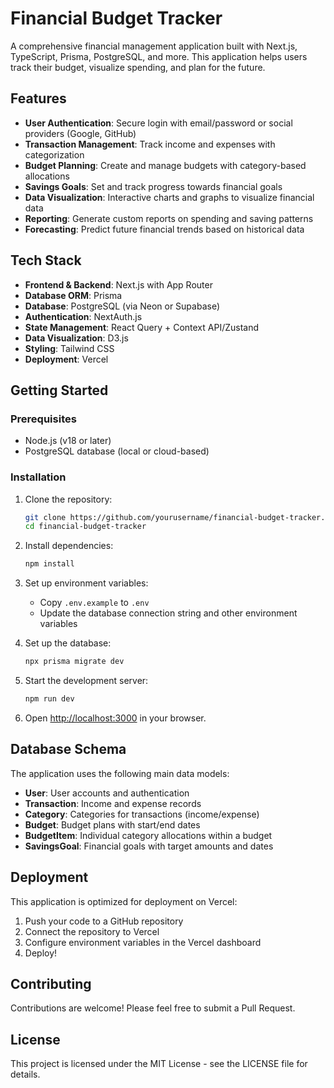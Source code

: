 # Financial Budget Tracker

A comprehensive financial management application built with Next.js, TypeScript, Prisma, PostgreSQL, and more. This application helps users track their budget, visualize spending, and plan for the future.

## Features

- **User Authentication**: Secure login with email/password or social providers (Google, GitHub)
- **Transaction Management**: Track income and expenses with categorization
- **Budget Planning**: Create and manage budgets with category-based allocations
- **Savings Goals**: Set and track progress towards financial goals
- **Data Visualization**: Interactive charts and graphs to visualize financial data
- **Reporting**: Generate custom reports on spending and saving patterns
- **Forecasting**: Predict future financial trends based on historical data

## Tech Stack

- **Frontend & Backend**: Next.js with App Router
- **Database ORM**: Prisma
- **Database**: PostgreSQL (via Neon or Supabase)
- **Authentication**: NextAuth.js
- **State Management**: React Query + Context API/Zustand
- **Data Visualization**: D3.js
- **Styling**: Tailwind CSS
- **Deployment**: Vercel

## Getting Started

### Prerequisites

- Node.js (v18 or later)
- PostgreSQL database (local or cloud-based)

### Installation

1. Clone the repository:
   ```bash
   git clone https://github.com/yourusername/financial-budget-tracker.git
   cd financial-budget-tracker
   ```

2. Install dependencies:
   ```bash
   npm install
   ```

3. Set up environment variables:
   - Copy `.env.example` to `.env`
   - Update the database connection string and other environment variables

4. Set up the database:
   ```bash
   npx prisma migrate dev
   ```

5. Start the development server:
   ```bash
   npm run dev
   ```

6. Open [http://localhost:3000](http://localhost:3000) in your browser.

## Database Schema

The application uses the following main data models:

- **User**: User accounts and authentication
- **Transaction**: Income and expense records
- **Category**: Categories for transactions (income/expense)
- **Budget**: Budget plans with start/end dates
- **BudgetItem**: Individual category allocations within a budget
- **SavingsGoal**: Financial goals with target amounts and dates

## Deployment

This application is optimized for deployment on Vercel:

1. Push your code to a GitHub repository
2. Connect the repository to Vercel
3. Configure environment variables in the Vercel dashboard
4. Deploy!

## Contributing

Contributions are welcome! Please feel free to submit a Pull Request.

## License

This project is licensed under the MIT License - see the LICENSE file for details. 